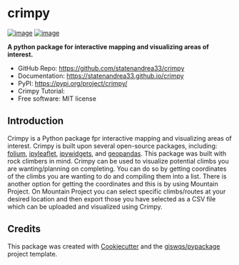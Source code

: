 # crimpy


[![image](https://img.shields.io/pypi/v/crimpy.svg)](https://pypi.python.org/pypi/crimpy)
[![image](https://img.shields.io/conda/vn/conda-forge/crimpy.svg)](https://anaconda.org/conda-forge/crimpy)


**A python package for interactive mapping and visualizing areas of interest.**

-   GitHub Repo: https://github.com/statenandrea33/crimpy
-   Documentation: https://statenandrea33.github.io/crimpy
-   PyPI: https://pypi.org/project/crimpy/
-   Crimpy Tutorial: 
-   Free software: MIT license
    

## Introduction

Crimpy is a Python package fpr interactive mapping and visualizing areas of interest. Crimpy is built upon several open-source packages, including: [folium](https://github.com/python-visualization/folium), [ipyleaflet](https://github.com/jupyter-widgets/ipyleaflet), [ipywidgets](https://github.com/jupyter-widgets/ipywidgets), and [geopandas](https://github.com/geopandas/geopandas). This package was built with rock climbers in mind. Crimpy can be used to visualize potential climbs you are wanting/planning on completing. You can do so by getting coordinates of the climbs you are wanting to do and compiling them into a list. There is another option for getting the coordinates and this is by using Mountain Project. On Mountain Project you can select specific climbs/routes at your desired location and then export those you have selected as a CSV file which can be uploaded and visualized using Crimpy. 


## Credits

This package was created with [Cookiecutter](https://github.com/cookiecutter/cookiecutter) and the [giswqs/pypackage](https://github.com/giswqs/pypackage) project template.
